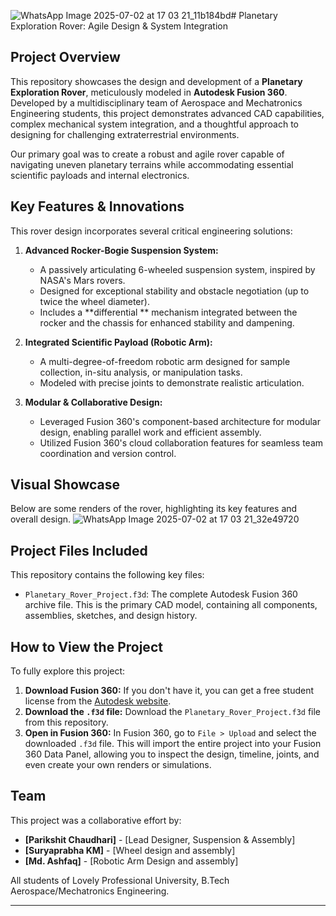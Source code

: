 ![WhatsApp Image 2025-07-02 at 17 03 21_11b184bd](https://github.com/user-attachments/assets/1bc30df7-16ee-4d87-a33a-f8784b428e6d)# Planetary Exploration Rover: Agile Design & System Integration

## Project Overview

This repository showcases the design and development of a **Planetary Exploration Rover**, meticulously modeled in **Autodesk Fusion 360**. Developed by a multidisciplinary team of Aerospace and Mechatronics Engineering students, this project demonstrates advanced CAD capabilities, complex mechanical system integration, and a thoughtful approach to designing for challenging extraterrestrial environments.

Our primary goal was to create a robust and agile rover capable of navigating uneven planetary terrains while accommodating essential scientific payloads and internal electronics.

## Key Features & Innovations

This rover design incorporates several critical engineering solutions:

1.  **Advanced Rocker-Bogie Suspension System:**
    * A passively articulating 6-wheeled suspension system, inspired by NASA's Mars rovers.
    * Designed for exceptional stability and obstacle negotiation (up to twice the wheel diameter).
    * Includes a **differential ** mechanism integrated between the rocker and the chassis for enhanced stability and dampening.

2.  **Integrated Scientific Payload (Robotic Arm):**
    * A multi-degree-of-freedom robotic arm designed for sample collection, in-situ analysis, or manipulation tasks.
    * Modeled with precise joints to demonstrate realistic articulation.
3.  **Modular & Collaborative Design:**
    * Leveraged Fusion 360's component-based architecture for modular design, enabling parallel work and efficient assembly.
    * Utilized Fusion 360's cloud collaboration features for seamless team coordination and version control.

## Visual Showcase

Below are some renders of the rover, highlighting its key features and overall design.
![WhatsApp Image 2025-07-02 at 17 03 21_32e49720](https://github.com/user-attachments/assets/c270a364-36b4-4fcc-ba66-e093efae167d)


## Project Files Included

This repository contains the following key files:

* `Planetary_Rover_Project.f3d`: The complete Autodesk Fusion 360 archive file. This is the primary CAD model, containing all components, assemblies, sketches, and design history.

## How to View the Project

To fully explore this project:

1.  **Download Fusion 360:** If you don't have it, you can get a free student license from the [Autodesk website](https://www.autodesk.com/products/fusion-360/students-educators).
2.  **Download the `.f3d` file:** Download the `Planetary_Rover_Project.f3d` file from this repository.
3.  **Open in Fusion 360:** In Fusion 360, go to `File > Upload` and select the downloaded `.f3d` file. This will import the entire project into your Fusion 360 Data Panel, allowing you to inspect the design, timeline, joints, and even create your own renders or simulations.

## Team

This project was a collaborative effort by:

* **[Parikshit Chaudhari]** - [Lead Designer, Suspension & Assembly]
* **[Suryaprabha KM]** - [Wheel design and assembly]
* **[Md. Ashfaq]** - [Robotic Arm Design and assembly]

All students of Lovely Professional University, B.Tech Aerospace/Mechatronics Engineering.

---
